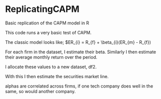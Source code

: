 # ReplicatingCAPM
Basic replication of the CAPM model in R

This code runs a very basic test of CAPM. 

The classic model looks like;
$ER_{i} = R_{f} + \beta_{i}(ER_{m} - R_{f})

For each firm in the dataset, I estimate their beta. Similarly I then estimate their average monthly return over the period.

I allocate these values to a new dataset, df2.

With this I then estimate the securities market line.

alphas are correlated across firms, if one tech company does well in the same, so would another company. 